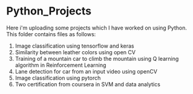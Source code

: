 # Python_Projects
Here i'm uploading some projects which I have worked on using Python.
This folder contains files as follows:
1) Image classification using tensorflow and keras
2) Similarity between leather colors using open CV
3) Training of a mountain car to climb the mountain using Q learning algorithm in
 Reinforcement Learning
4) Lane detection for car from an input video using openCV
5) Image classification using pytorch
6) Two certification from coursera in SVM and data analytics
